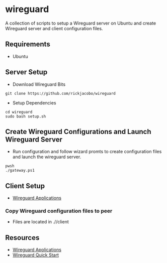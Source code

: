 # wireguard
A collection of scripts to setup a Wireguard server on Ubuntu and create Wireguard server and client configuration files.

## Requirements
* Ubuntu

## Server Setup
* Download Wireguard Bits
````
git clone https://github.com/rickjacobo/wireguard
````
* Setup Dependencies
````
cd wireguard
sudo bash setup.sh
````

## Create Wireguard Configurations and Launch Wireguard Server
* Run configuration and follow wizard promts to create configuration files and launch the wireguard server.
````
pwsh
./gateway.ps1
````

## Client Setup
* [Wireguard Applications](https://www.wireguard.com/install)

### Copy Wireguard configuration files to peer
* Files are located in ./<subnet>/client
  
## Resources
* [Wireguard Applications](https://www.wireguard.com/install/)
* [Wireguard Quick Start](https://www.wireguard.com/quickstart/)
